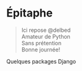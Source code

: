 <!---
 __________________________________
!         __             __        !
!      | |   |     |    |      |   !
!    __| |_  |     |__  |_   __|   !
!   |  | |   |     |  | |   |  |   !
!   |__| |__ |__   |__| |__ |__|   !
!__________________________________!
--->

# Épitaphe
> Ici repose @delbed  
> Amateur de Python  
> Sans prétention  
> Bonne journée!  

Quelques packages Django
